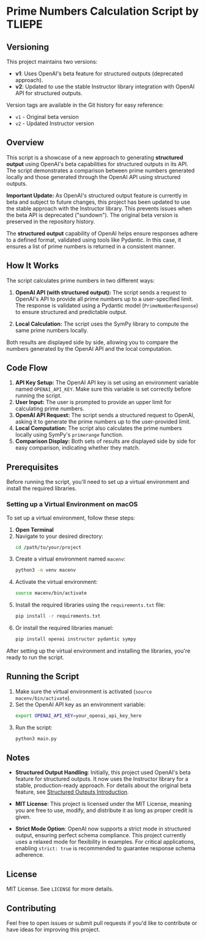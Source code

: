 # Prime Numbers Calculation Script by TLIEPE


## Versioning

This project maintains two versions:
 
- **v1**: Uses OpenAI's beta feature for structured outputs (deprecated approach).
- **v2**: Updated to use the stable Instructor library integration with OpenAI API for structured outputs.

Version tags are available in the Git history for easy reference:
 
- `v1` - Original beta version
- `v2` - Updated Instructor version


## Overview
This script is a showcase of a new approach to generating **structured output** using OpenAI's beta capabilities for structured outputs in its API. The script demonstrates a comparison between prime numbers generated locally and those generated through the OpenAI API using structured outputs.

**Important Update:** As OpenAI's structured output feature is currently in beta and subject to future changes, this project has been updated to use the stable approach with the Instructor library. This prevents issues when the beta API is deprecated ("sundown"). The original beta version is preserved in the repository history.

The **structured output** capability of OpenAI helps ensure responses adhere to a defined format, validated using tools like Pydantic. In this case, it ensures a list of prime numbers is returned in a consistent manner.

## How It Works
The script calculates prime numbers in two different ways:

1. **OpenAI API (with structured output):** The script sends a request to OpenAI's API to provide all prime numbers up to a user-specified limit. The response is validated using a Pydantic model (`PrimeNumberResponse`) to ensure structured and predictable output.

2. **Local Calculation:** The script uses the SymPy library to compute the same prime numbers locally.

Both results are displayed side by side, allowing you to compare the numbers generated by the OpenAI API and the local computation.

## Code Flow
1. **API Key Setup:** The OpenAI API key is set using an environment variable named `OPENAI_API_KEY`. Make sure this variable is set correctly before running the script.
2. **User Input:** The user is prompted to provide an upper limit for calculating prime numbers.
3. **OpenAI API Request:** The script sends a structured request to OpenAI, asking it to generate the prime numbers up to the user-provided limit.
4. **Local Computation:** The script also calculates the prime numbers locally using SymPy's `primerange` function.
5. **Comparison Display:** Both sets of results are displayed side by side for easy comparison, indicating whether they match.

## Prerequisites
Before running the script, you'll need to set up a virtual environment and install the required libraries.

### Setting up a Virtual Environment on macOS
To set up a virtual environment, follow these steps:

1. **Open Terminal**
2. Navigate to your desired directory:
   ```sh
   cd /path/to/your/project
   ```
3. Create a virtual environment named `macenv`:
   ```sh
   python3 -m venv macenv
   ```
4. Activate the virtual environment:
   ```sh
   source macenv/bin/activate
   ```
5. Install the required libraries using the `requirements.txt` file:
   ```sh
   pip install -r requirements.txt
   ```
6. Or install the required libraries manuel:
   ```sh
   pip install openai instructor pydantic sympy
   ```

After setting up the virtual environment and installing the libraries, you're ready to run the script.

## Running the Script
1. Make sure the virtual environment is activated (`source macenv/bin/activate`).
2. Set the OpenAI API key as an environment variable:
   ```sh
   export OPENAI_API_KEY=your_openai_api_key_here
   ```
3. Run the script:
   ```sh
   python3 main.py
   ```

## Notes
- **Structured Output Handling**: Initially, this project used OpenAI's beta feature for structured outputs. It now uses the Instructor library for a stable, production-ready approach. For details about the original beta feature, see [Structured Outputs Introduction](https://openai.com/index/introducing-structured-outputs-in-the-api/).
- **MIT License**: This project is licensed under the MIT License, meaning you are free to use, modify, and distribute it as long as proper credit is given.

- **Strict Mode Option**: OpenAI now supports a strict mode in structured output, ensuring perfect schema compliance. This project currently uses a relaxed mode for flexibility in examples. For critical applications, enabling `strict: true` is recommended to guarantee response schema adherence.

## License
MIT License. See `LICENSE` for more details.

## Contributing
Feel free to open issues or submit pull requests if you'd like to contribute or have ideas for improving this project.
